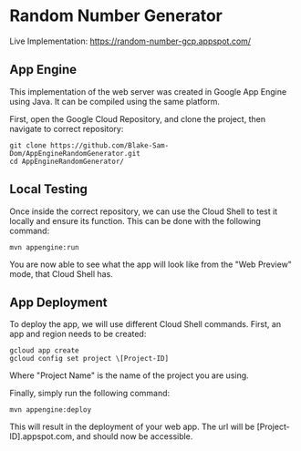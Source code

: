 # Random Number Generator

Live Implementation: https://random-number-gcp.appspot.com/

## App Engine

This implementation of the web server was created in Google App Engine using Java. It can be compiled using the same platform.

First, open the Google Cloud Repository, and clone  the project, then navigate to correct repository:

```
git clone https://github.com/Blake-Sam-Dom/AppEngineRandomGenerator.git
cd AppEngineRandomGenerator/
```

## Local Testing

Once inside the correct repository, we can use the Cloud Shell to test it locally and ensure its function. This can be done with the following command:

```
mvn appengine:run
```

You are now able to see what the app will look like from the "Web Preview" mode, that Cloud Shell has.

## App Deployment

To deploy the app, we will use different Cloud Shell commands. First, an app and region needs to be created:

```
gcloud app create
gcloud config set project \[Project-ID]
```

Where "Project Name" is the name of the project you are using.

Finally, simply run the following command:

```
mvn appengine:deploy
```

This will result in the deployment of your web app. The url will be [Project-ID].appspot.com, and should now be accessible.